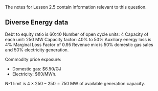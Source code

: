 The notes for Lesson 2.5 contain information relevant to this question. 

## Diverse Energy data
Debt to equity ratio is 60:40
Number of open cycle units: 4
Capacity of each unit: 250 MW
Capacity factor: 40% to 50%
Auxiliary energy loss is 4%
Marginal Loss Factor of 0.95
Revenue mix is 50% domestic gas sales and 50% electricity generation.

Commodity price exposure:
- Domestic gas: $6.50/GJ
- Electricity: $60/MWh.

N-1 limit is $4 \times 250 - 250 = 750$ MW of available generation capacity.